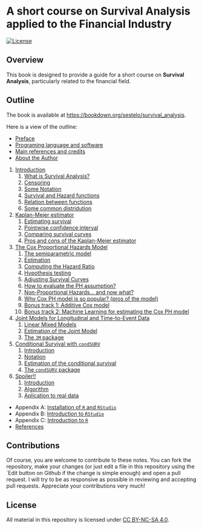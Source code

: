 # A short course on Survival Analysis applied to the Financial Industry

[![License](https://img.shields.io/badge/license-CC_BY--NC--SA_4.0-blue.svg)](https://creativecommons.org/licenses/by-nc-sa/4.0/)


## Overview

This book is designed to provide a guide for a short course on **Survival Analysis**, particularly related to the financial field. 





## Outline

The book is available at <https://bookdown.org/sestelo/survival_analysis>.

Here is a view of the outline:

- [Preface](https://bookdown.org/sestelo/survival_analysis/)
- [Programing language and software](https://bookdown.org/sestelo/survival_analysis/programing-language-and-software.html)
- [Main references and credits](https://bookdown.org/sestelo/survival_analysis/main-references-and-credits.html)
- [About the Author](https://bookdown.org/sestelo/survival_analysis/about-the-author.html)
1.  [Introduction](https://bookdown.org/sestelo/survival_analysis/intro.html)
    1.  [What is Survival Analysis?](https://bookdown.org/sestelo/survival_analysis/intro-what.html)
    2.  [Censoring](https://bookdown.org/sestelo/survival_analysis/intro-cendor.html)
    3.  [Some Notation](https://bookdown.org/sestelo/survival_analysis/intro-notation.html)
    4.  [Survival and Hazard functions](https://bookdown.org/sestelo/survival_analysis/intro-functions.html)
    5.  [Relation between functions](https://bookdown.org/sestelo/survival_analysis/relation-between-functions.html)
    6.  [Some common distridution](https://bookdown.org/sestelo/survival_analysis/intro-distri.html)
2.  [Kaplan-Meier estimator](https://bookdown.org/sestelo/survival_analysis/km.html)
    1.  [Estimating survival](https://bookdown.org/sestelo/survival_analysis/estimating-survival-by-means-of-the-kaplan-meier-estimator.html)
    2.  [Pointwise confidence interval](https://bookdown.org/sestelo/survival_analysis/pointwise-confidence-interval-for-st.html)
    3.  [Comparing survival curves](https://bookdown.org/sestelo/survival_analysis/comparing-survival-curves.html)
    4.  [Pros and cons of the Kaplan-Meier estimator](https://bookdown.org/sestelo/survival_analysis/pros-and-cons-of-the-kaplan-meirs-estimator.html)
3.  [The Cox Proportional Hazards Model](https://bookdown.org/sestelo/survival_analysis/cox.html)
    1.  [The semiparametric model](https://bookdown.org/sestelo/survival_analysis/the-semiparametric-model.html)
    2.  [Estimation](https://bookdown.org/sestelo/survival_analysis/estimation.html)
    3.  [Computing the Hazard Ratio](https://bookdown.org/sestelo/survival_analysis/computing-the-hazard-ratio.html)
    4.  [Hypothesis testing](https://bookdown.org/sestelo/survival_analysis/hypothesis-testing.html)
    5.  [Adjusting Survival Curves](https://bookdown.org/sestelo/survival_analysis/adjusting-survival-curves.html)
    6.  [How to evaluate the PH assumption?](https://bookdown.org/sestelo/survival_analysis/how-to-evaluate-the-ph-assumption.html)
    7.  [Non-Proportional Hazards… and now what?](https://bookdown.org/sestelo/survival_analysis/non-proportional-hazards-and-now-what.html)
    8.  [Why Cox PH model is so popular? (pros of the model)](https://bookdown.org/sestelo/survival_analysis/why-cox-ph-model-is-so-popular-pros-of-the-model.html)
    9.  [Bonus track 1: Additive Cox model](https://bookdown.org/sestelo/survival_analysis/bonus-track-1-additive-cox-model.html)
    10. [Bonus track 2: Machine Learning for estimating the Cox PH model](https://bookdown.org/sestelo/survival_analysis/bonus-track-2-machine-learning-for-estimating-the-cox-pm-model.html)
4.  [Joint Models for Longitudinal and Time-to-Event Data](https://bookdown.org/sestelo/survival_analysis/joint-models-for-longitudinal-and-time-to-event-data.html)
    1.  [Linear Mixed Models](https://bookdown.org/sestelo/survival_analysis/linear-mixed-models.html)
    2.  [Estimation of the Joint Model](https://bookdown.org/sestelo/survival_analysis/estimation-of-the-joint-model.html)
    3.  [The `JM` package](https://bookdown.org/sestelo/survival_analysis/the-jm-package.html)
5.  [Conditional Survival with `condSURV`](https://bookdown.org/sestelo/survival_analysis/condsurv.html)
    1.  [Introduction](https://bookdown.org/sestelo/survival_analysis/introduction.html)
    2.  [Notation](https://bookdown.org/sestelo/survival_analysis/notation.html)
    3.  [Estimation of the conditional survival](https://bookdown.org/sestelo/survival_analysis/estimation-of-the-conditional-survival.html)
    4.  [The `condSURV` package](https://bookdown.org/sestelo/survival_analysis/the-condsurv-package.html)
6.  [Spoiler!!](https://bookdown.org/sestelo/survival_analysis/clustcurv.html)
    1.  [Introduction](https://bookdown.org/sestelo/survival_analysis/introduction-1.html)
    2.  [Algorithm](https://bookdown.org/sestelo/survival_analysis/algortihm.html)
    3.  [Aplication to real data](https://bookdown.org/sestelo/survival_analysis/aplication-to-real-data.html)
- Appendix A: [Installation of `R` and `RStudio`](https://bookdown.org/sestelo/survival_analysis/appendix-install.html)
- Appendix B: [Introduction to `RStudio`](https://bookdown.org/sestelo/survival_analysis/appendix-rstudio.html)
- Appendix C: [Introduction to `R`](https://bookdown.org/sestelo/survival_analysis/appendix-r.html)
- [References](https://bookdown.org/sestelo/survival_analysis/references.html)


## Contributions

Of course, you are welcome to contribute to these notes. You can fork the repository, make your changes (or just edit a file in this repository using the `Edit button on Github if the change is simple enough) and open a pull request. I will try to be as responsive as possible in reviewing and accepting pull requests. Appreciate your contributions very much!


## License

All material in this repository is licensed under [CC BY-NC-SA 4.0](https://creativecommons.org/licenses/by-nc-sa/4.0/).
